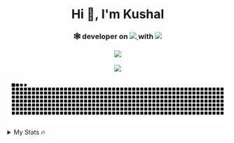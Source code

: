<h1 align="center">Hi 👋, I'm Kushal</h1>
<h3 align="center">🕸️ developer on
<a href="https://skillicons.dev">
	<img src="https://upload.wikimedia.org/wikipedia/commons/4/41/Fedora_icon_%282021%29.svg"height="35" />
	</a>
	 with  
<a href="https://skillicons.dev">
	<img src="https://skillicons.dev/icons?i=neovim" height="35" />
	</a>
</h3>

<div align="center">
	<img src="https://user-images.githubusercontent.com/74038190/212284115-f47cd8ff-2ffb-4b04-b5bf-4d1c14c0247f.gif">
</div>
<p>

<div align="center" width=50%>
<p>
<a href="https://skillicons.dev">
	<img src="https://skillicons.dev/icons?i=ts,go,next,nodejs,express,tailwind,mongodb,firebase,docker" />
	</a>
</p>
</div>

<div align="center">

 <img src="https://raw.githubusercontent.com/kushalsdesk/kushalsdesk/output/snake.svg" alt="Snake animation" />

</div>
<details>
  <summary>My Stats 🔥</summary>
    <div align="center">
    <table>
    <tr>
        <td>
        <p align="left">
	      <img src="https://github-readme-stats.vercel.app/api?username=kushalsdesk&count_private=true&show_icons=true&hide_border=true&theme=vue-dark" alt="kushalsdesk's Stats" height="180" />
      </p>
    </td>
    <td>
     <a href="#"><img src="https://github-readme-stats.vercel.app/api/top-langs/?username=kushalsdesk&hide=css,java,php&layout=compact&theme=vue-dark&hide_border=true" height="180"/></a>
    </td>
  </tr>
  </table>
</details>

